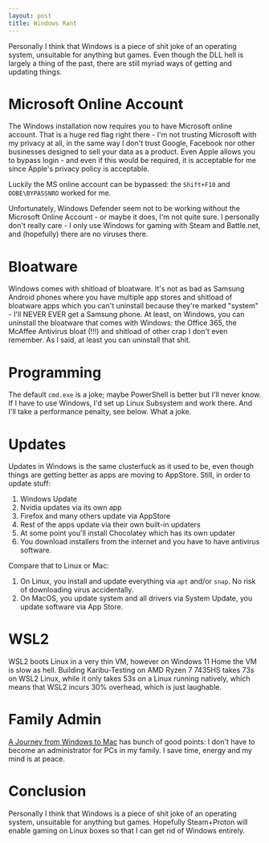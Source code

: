 ```yaml
---
layout: post
title: Windows Rant
---
```


Personally I think that Windows is a piece of shit joke of an operating system, unsuitable for anything but games.
Even though the DLL hell is largely a thing of the past, there are still myriad ways
of getting and updating things.

# Microsoft Online Account

The Windows installation now requires you to have Microsoft online account.
That is a huge red flag right there - I'm not trusting Microsoft with my privacy at all,
in the same way I don't trust Google, Facebook nor other businesses designed to sell
your data as a product. Even Apple allows you to bypass login - and even if this would be
required, it is acceptable for me since Apple's privacy policy is acceptable.

Luckily the MS online account can be bypassed: the `Shift+F10` and `OOBE\BYPASSNRO` worked for me.

Unfortunately, Windows Defender seem not to be working without the Microsoft Online Account -
or maybe it does, I'm not quite sure. I personally don't really care - I only use Windows
for gaming with Steam and Battle.net, and (hopefully) there are no viruses there.

# Bloatware

Windows comes with shitload of bloatware. It's not as bad as Samsung Android phones
where you have multiple app stores and shitload of bloatware apps which you can't uninstall because they're marked "system" -
I'll NEVER EVER get a Samsung phone.
At least, on Windows, you can uninstall the bloatware that comes with Windows: the Office 365,
the McAffee Antivirus bloat (!!!) and shitload of other crap I don't even remember.
As I said, at least you can uninstall that shit.

# Programming

The default `cmd.exe` is a joke; maybe PowerShell is better but I'll never know.
If I have to use Windows, I'd set up Linux Subsystem and work there. And I'll take
a performance penalty, see below. What a joke.

# Updates

Updates in Windows is the same clusterfuck as it used to be, even though things
are getting better as apps are moving to AppStore. Still, in order to update stuff:

1. Windows Update
2. Nvidia updates via its own app
3. Firefox and many others update via AppStore
4. Rest of the apps update via their own built-in updaters
5. At some point you'll install Chocolatey which has its own updater
6. You download installers from the internet and you have to have antivirus software.

Compare that to Linux or Mac:

1. On Linux, you install and update everything via `apt` and/or `snap`. No risk of downloading virus accidentally.
2. On MacOS, you update system and all drivers via System Update, you update software via App Store.

# WSL2

WSL2 boots Linux in a very thin VM, however on Windows 11 Home the VM is slow as hell.
Building Karibu-Testing on AMD Ryzen 7 7435HS takes 73s on WSL2 Linux, while it only takes
53s on a Linux running natively, which means that WSL2 incurs 30% overhead, which is just
laughable.

# Family Admin

[A Journey from Windows to Mac](https://www.youtube.com/watch?v=1FmfbajY5bE) has bunch
of good points: I don't have to become an administrator for PCs in my family. I save
time, energy and my mind is at peace.

# Conclusion

Personally I think that Windows is a piece of shit joke of an operating system, unsuitable for anything but games.
Hopefully Steam+Proton will enable gaming on Linux boxes so that I can get rid of Windows entirely.
